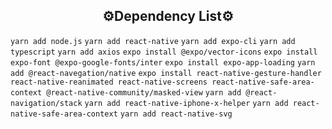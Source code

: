 <h2 align="center">   
⚙️Dependency List⚙️
</h2>

`yarn add node.js`
`yarn add react-native`
`yarn add expo-cli`
`yarn add typescript`
`yarn add axios`
`expo install @expo/vector-icons`
`expo install expo-font @expo-google-fonts/inter`
`expo install expo-app-loading`
`yarn add @react-navegation/native`
`expo install react-native-gesture-handler react-native-reanimated react-native-screens react-native-safe-area-context @react-native-community/masked-view`
`yarn add @react-navigation/stack`
`yarn add react-native-iphone-x-helper`
`yarn add react-native-safe-area-context`
`yarn add react-native-svg`

